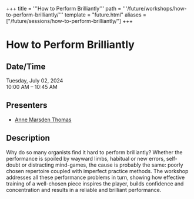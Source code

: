 +++
title = '''How to Perform Brilliantly'''
path = '''/future/workshops/how-to-perform-brilliantly/'''
template = "future.html"
aliases = ["/future/sessions/how-to-perform-brilliantly/"]
+++

<h1>How to Perform Brilliantly</h1>

<h2>Date/Time</h2>
<p>Tuesday, July 02, 2024<br>
10:00 AM – 10:45 AM</p>
<h2>Presenters</h2>
<ul>
<li><a href="/future/presenters/anne-marsden-thomas/">Anne Marsden Thomas</a></li>
</ul>
<h2>Description</h2>

Why do so many organists find it hard to perform brilliantly?  Whether the performance is spoiled by wayward limbs, habitual or new errors, self-doubt or distracting mind-games, the cause is probably the same: poorly chosen repertoire coupled with imperfect practice methods.  The workshop addresses all these performance problems in turn, showing how effective training of a well-chosen piece inspires the player, builds confidence and concentration and results in a reliable and brilliant performance.


